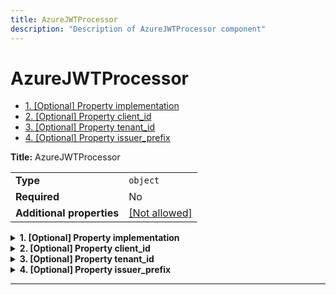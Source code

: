 ```yaml
---
title: AzureJWTProcessor
description: "Description of AzureJWTProcessor component"
---
```

# AzureJWTProcessor

- [1. [Optional] Property implementation](#implementation)
- [2. [Optional] Property client_id](#client_id)
- [3. [Optional] Property tenant_id](#tenant_id)
- [4. [Optional] Property issuer_prefix](#issuer_prefix)

**Title:** AzureJWTProcessor

|                           |                                                         |
| ------------------------- | ------------------------------------------------------- |
| **Type**                  | `object`                                                |
| **Required**              | No                                                      |
| **Additional properties** | [[Not allowed]](# "Additional Properties not allowed.") |

<details>
<summary>
<strong> <a name="implementation"></a>1. [Optional] Property implementation</strong>  

</summary>
<blockquote>

|              |         |
| ------------ | ------- |
| **Type**     | `const` |
| **Required** | No      |

Specific value: `"AzureJWTProcessor"`

</blockquote>
</details>

<details>
<summary>
<strong> <a name="client_id"></a>2. [Optional] Property client_id</strong>  

</summary>
<blockquote>

**Title:** Client Id

|              |          |
| ------------ | -------- |
| **Type**     | `string` |
| **Required** | No       |
| **Default**  | `null`   |

**Description:** Your azure client or application ID. Defaults to the environment variable AZURE_CLIENT_ID

</blockquote>
</details>

<details>
<summary>
<strong> <a name="tenant_id"></a>3. [Optional] Property tenant_id</strong>  

</summary>
<blockquote>

**Title:** Tenant Id

|              |          |
| ------------ | -------- |
| **Type**     | `string` |
| **Required** | No       |
| **Default**  | `null`   |

**Description:** The tenant id of the JWT. Defaults to the environment variable AZURE_TENANT_ID

</blockquote>
</details>

<details>
<summary>
<strong> <a name="issuer_prefix"></a>4. [Optional] Property issuer_prefix</strong>  

</summary>
<blockquote>

**Title:** Issuer Prefix

|              |                             |
| ------------ | --------------------------- |
| **Type**     | `string`                    |
| **Required** | No                          |
| **Default**  | `"https://sts.windows.net"` |

**Description:** The issuer prefix of the JWT. Defaults to sts.windows.net.  The tenant id will be appended to this value.  For example, sts.windows.net/your_tenant_id

</blockquote>
</details>

----------------------------------------------------------------------------------------------------------------------------
